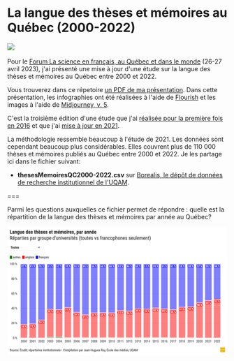 # La langue des thèses et mémoires au Québec (2000-2022)

![](https://frq.gouv.qc.ca/app/uploads/2023/02/visuel_forum_science_en_francais-2023-02-08_web-1920x1080.jpg.webp)

Pour le [Forum La science en français, au Québec et dans le monde](https://frq.gouv.qc.ca/evenement/forum-la-science-en-francais-au-quebec-et-dans-le-monde-entre-richesse-et-rayonnement/) (26-27 avril 2023), j'ai présenté une mise à jour d'une étude sur la langue des thèses et mémoires au Québec entre 2000 et 2022.

Vous trouverez dans ce répetoire [un PDF de ma présentation](JHRoy_Langue_theses_memoires.pdf). Dans cette présentation, les infographies ont été réalisées à l'aide de [Flourish](https://app.flourish.studio) et les images à l'aide de [Midjourney, v. 5](https://www.midjourney.com/app/).

C'est la troisième édition d'une étude que j'ai [réalisée pour la première fois en 2016](https://github.com/jhroy/theses) et que j'ai [mise à jour en 2021](https://github.com/jhroy/theses2021).

La méthodologie ressemble beaucoup à l'étude de 2021. Les données sont cependant beaucoup plus considérables. Elles couvrent plus de 110&nbsp;000 thèses et mémoires publiés au Québec entre 2000 et 2022. Je les partage ici dans le fichier suivant:

* **thesesMemoiresQC2000-2022.csv** sur [Borealis, le dépôt de données de recherche institutionnel de l'UQAM](https://doi.org/10.5683/SP3/E7MS9S).

===

Parmi les questions auxquelles ce fichier permet de répondre&nbsp;: quelle est la répartition de la langue des thèses et mémoires par année au Québec?

![](images/Theses-et-memoires-2000-2022.png)
